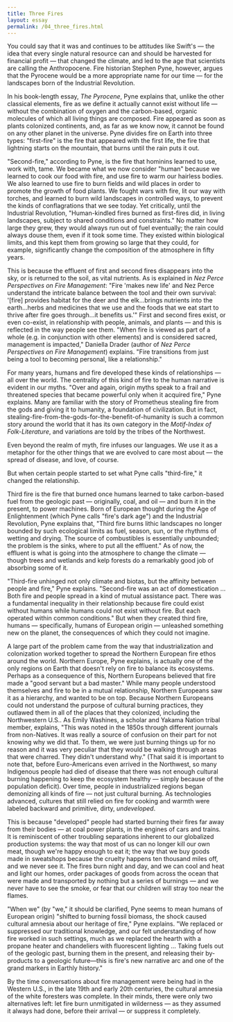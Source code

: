 ```yaml
---
title: Three Fires
layout: essay
permalink: /04_three_fires.html
---
```


You could say that it was and continues to be attitudes like Swift's — the idea that every single natural resource can and should be harvested for financial profit — that changed the climate, and led to the age that scientists are calling the Anthropocene. Fire historian Stephen Pyne, however, argues that the Pyrocene would be a more appropriate name for our time — for the landscapes born of the Industrial Revolution.

In his book-length essay, *The Pyrocene*, Pyne explains that, unlike the other classical elements, fire as we define it actually cannot exist without life — without the combination of oxygen and the carbon-based, organic molecules of which all living things are composed. Fire appeared as soon as plants colonized continents, and, as far as we know now, it cannot be found on any other planet in the universe. Pyne divides fire on Earth into three types: "first-fire" is the fire that appeared with the first life, the fire that lightning starts on the mountain, that burns until the rain puts it out. 

"Second-fire," according to Pyne, is the fire that hominins learned to use, work with, tame. We became what we now consider "human" because we learned to cook our food with fire, and use fire to warm our hairless bodies. We also learned to use fire to burn fields and wild places in order to promote the growth of food plants. We fought wars with fire, lit our way with torches, and learned to burn wild landscapes in controlled ways, to prevent the kinds of conflagrations that we see today. Yet critically, until the Industrial Revolution, "Human-kindled fires burned as first-fires did, in living landscapes, subject to shared conditions and constraints." No matter how large they grew, they would always run out of fuel eventually; the rain could always douse them, even if it took some time. They existed within biological limits, and this kept them from growing so large that they could, for example, significantly change the composition of the atmosphere in fifty years. 

This is because the effluent of first and second fires disappears into the sky, or is returned to the soil, as vital nutrients. As is explained in *Nez Perce Perspectives on Fire Management*: "Fire 'makes new life' and Nez Perce understand the intricate balance between the tool and their own survival: '[fire] provides habitat for the deer and the elk...brings nutrients into the earth...herbs and medicines that we use and the foods that we eat start to thrive after fire goes through...it benefits us.'" First and second fires exist, or even co-exist, in relationship with people, animals, and plants — and this is reflected in the way people see them. "When fire is viewed as part of a whole (e.g. in conjunction with other elements) and is considered sacred, management is impacted," Daniella Drader (author of *Nez Perce Perspectives on Fire Management*) explains. "Fire transitions from just being a tool to becoming personal, like a relationship."

For many years, humans and fire developed these kinds of relationships — all over the world. The centrality of this kind of fire to the human narrative is evident in our myths. "Over and again, origin myths speak to a frail and threatened species that became powerful only when it acquired fire," Pyne explains. Many are familiar with the story of Prometheus stealing fire from the gods and giving it to humanity, a foundation of civilization. But in fact, stealing-fire-from-the-gods-for-the-benefit-of-humanity is such a common story around the world that it has its own category in the *Motif-Index of Folk-Literature*, and variations are told by the tribes of the Northwest. 

Even beyond the realm of myth, fire infuses our languages. We use it as a metaphor for the other things that we are evolved to care most about — the spread of disease, and love, of course. 

But when certain people started to set what Pyne calls "third-fire," it changed the relationship. 

Third fire is the fire that burned once humans learned to take carbon-based fuel from the geologic past — originally, coal, and oil — and burn it in the present, to power machines. Born of European thought during the Age of Enlightenment (which Pyne calls "fire's dark age") and the Industrial Revolution, Pyne explains that, "Third fire burns lithic landscapes no longer bounded by such ecological limits as fuel, season, sun, or the rhythms of wetting and drying. The source of combustibles is essentially unbounded; the problem is the sinks, where to put all the effluent." As of now, the effluent is what is going into the atmosphere to change the climate — though trees and wetlands and kelp forests do a remarkably good job of absorbing some of it.

"Third-fire unhinged not only climate and biotas, but the affinity between people and fire," Pyne explains. "Second-fire was an act of domestication … Both fire and people spread in a kind of mutual assistance pact. There was a fundamental inequality in their relationship because fire could exist without humans while humans could not exist without fire. But each operated within common conditions." But when they created third fire, humans — specifically, humans of European origin — unleashed something new on the planet, the consequences of which they could not imagine. 

A large part of the problem came from the way that industrialization and colonization worked together to spread the Northern European fire ethos around the world. Northern Europe, Pyne explains, is actually one of the only regions on Earth that doesn't rely on fire to balance its ecosystems. Perhaps as a consequence of this, Northern Europeans believed that fire made a "good servant but a bad master." While many people understood themselves and fire to be in a mutual relationship, Northern Europeans saw it as a hierarchy, and wanted to be on top. Because Northern Europeans could not understand the purpose of cultural burning practices, they outlawed them in all of the places that they colonized, including the Northwestern U.S.. As Emily Washines, a scholar and Yakama Nation tribal member, explains, "This was noted in the 1850s through different journals from non-Natives. It was really a source of confusion on their part for not knowing why we did that. To them, we were just burning things up for no reason and it was very peculiar that they would be walking through areas that were charred. They didn't understand why." (That said it is important to note that, before Euro-Americans even arrived in the Northwest, so many Indigenous people had died of disease that there was not enough cultural burning happening to keep the ecosystem healthy — simply because of the population deficit). 
Over time, people in industrialized regions began demonizing all kinds of fire — not just cultural burning. As technologies advanced, cultures that still relied on fire for cooking and warmth were labeled backward and primitive, dirty, *undeveloped*.

This is because "developed" people had started burning their fires far away from their bodies — at coal power plants, in the engines of cars and trains. It is reminiscent of other troubling separations inherent to our globalized production systems: the way that most of us can no longer kill our own meat, though we're happy enough to eat it; the way that we buy goods made in sweatshops because the cruelty happens ten thousand miles off, and we never see it. The fires burn night and day, and we can cool and heat and light our homes, order packages of goods from across the ocean that were made and transported by nothing but a series of burnings — and we never have to see the smoke, or fear that our children will stray too near the flames. 

"When we" (by "we," it should be clarified, Pyne seems to mean humans of European origin) "shifted to burning fossil biomass, the shock caused cultural amnesia about our heritage of fire," Pyne explains. "We replaced or suppressed our traditional knowledge, and our felt understanding of how fire worked in such settings, much as we replaced the hearth with a propane heater and chandeliers with fluorescent lighting … Taking fuels out of the geologic past, burning them in the present, and releasing their by-products to a geologic future—this is fire's new narrative arc and one of the grand markers in Earthly history." 

By the time conversations about fire management were being had in the Western U.S., in the late 19th and early 20th centuries, the cultural amnesia of the white foresters was complete. In their minds, there were only two alternatives left: let fire burn unmitigated in wilderness — as they assumed it always had done, before their arrival — or suppress it completely. 
 
